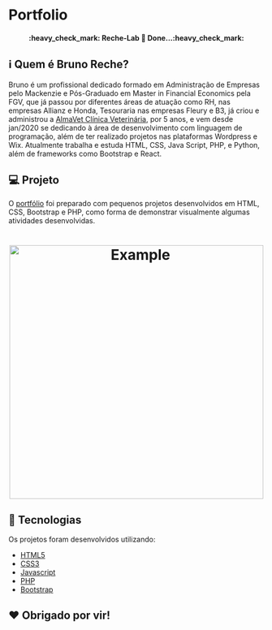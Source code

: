 # Portfolio

<h4 align="center"> 
	:heavy_check_mark: Reche-Lab 🚀 Done...:heavy_check_mark:
</h4>

## :information_source: Quem é Bruno Reche?

Bruno é um profissional dedicado formado em Administração de Empresas pelo Mackenzie e Pós-Graduado em Master in Financial Economics pela FGV, que já passou por diferentes áreas de atuação como RH, nas empresas Allianz e Honda, Tesouraria nas empresas Fleury e B3, já criou e administrou a [AlmaVet Clínica Veterinária](http://www.almavet.com.br), por 5 anos, e vem desde jan/2020 se dedicando à área de desenvolvimento com linguagem de programação, além de ter realizado projetos nas plataformas Wordpress e Wix. Atualmente trabalha e estuda HTML, CSS, Java Script, PHP, e Python, além de frameworks como Bootstrap e React.

## 💻 Projeto

O [portfólio](https://www.rechelab.epizy.com) foi preparado com pequenos projetos desenvolvidos em HTML, CSS, Bootstrap e PHP, como forma de demonstrar visualmente algumas atividades desenvolvidas.

<h1 align="center">
    <img alt="Example" title="Example" src="Demo-Portfolio.gif" width="500px" />
</h1>

## :rocket: Tecnologias

Os projetos foram desenvolvidos utilizando:

- [HTML5](https://developer.mozilla.org/pt-BR/docs/Web/HTML/HTML5)
- [CSS3](https://developer.mozilla.org/pt-BR/docs/Web/CSS)
- [Javascript](https://developer.mozilla.org/pt-BR/docs/Glossario/JavaScript)
- [PHP](https://www.php.net/manual/pt_BR/intro-whatis.php)
- [Bootstrap](https://getbootstrap.com/docs/5.0/getting-started/introduction/)

## ♥ Obrigado por vir!

